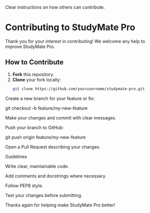 Clear instructions on how others can contribute.

# Contributing to StudyMate Pro

Thank you for your interest in contributing! We welcome any help to improve StudyMate Pro.

## How to Contribute

1. **Fork** this repository.
2. **Clone** your fork locally:
   ```bash
   git clone https://github.com/yourusername/studymate-pro.git


Create a new branch for your feature or fix:

git checkout -b feature/my-new-feature


Make your changes and commit with clear messages.

Push your branch to GitHub:

git push origin feature/my-new-feature


Open a Pull Request describing your changes.

Guidelines

Write clear, maintainable code.

Add comments and docstrings where necessary.

Follow PEP8 style.

Test your changes before submitting.

Thanks again for helping make StudyMate Pro better!
